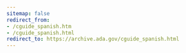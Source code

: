 ```yaml
---
sitemap: false
redirect_from:
- /cguide_spanish.htm
- /cguide_spanish.html
redirect_to: https://archive.ada.gov/cguide_spanish.html
---
```

